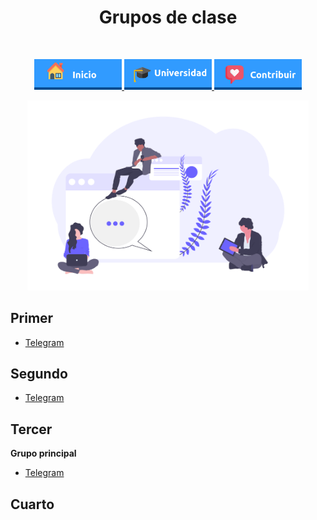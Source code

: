 <h1 align="center"> Grupos de clase </h1> <br>
<p align="center">
          <a 		href="../README.md">
  <img alt="Inicio" title="Inicio" src="../imagenes/boton-inicio.png" width="140">
  </a>
      <a 		href="../universidad">
  <img alt="Universidad" title="Universidad" src="../imagenes/boton-universidad.png" width="140">
  </a>
        <a 		href="../doc/CONTRIBUIR.md">
  <img alt="Contribuir" title="Contribuir" src="../imagenes/boton-contribuir.png" width="140">
  </a>
</p>
<p align="center">
    <img alt="HOME" title="HOME" src="../imagenes/grupos-de-clase.png" width="450">
</p>

## Primer 

* [Telegram](https://t.me/joinchat/GpXWQkoyBVZVvwN3cq6IKQ)

## Segundo  

* [Telegram](https://t.me/joinchat/H0bK_E36S3UdVzuCtT59Kw) 

## Tercer  

**Grupo principal** 

* [Telegram](https://t.me/joinchat/ALgesEKGuBujx_K3rz5Veg) 

## Cuarto 


